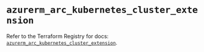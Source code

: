 # `azurerm_arc_kubernetes_cluster_extension`

Refer to the Terraform Registry for docs: [`azurerm_arc_kubernetes_cluster_extension`](https://registry.terraform.io/providers/hashicorp/azurerm/3.102.0/docs/resources/arc_kubernetes_cluster_extension).

